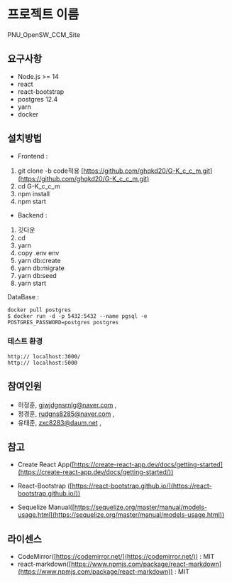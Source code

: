 # 프로젝트 이름

PNU_OpenSW_CCM_Site

## 요구사항

- Node.js >= 14
- react
- react-bootstrap
- postgres 12.4
- yarn
- docker 
## 설치방법

- Frontend :

1. git clone -b code적용 [https://github.com/ghqkd20/G-K_c_c_m.git](https://github.com/ghqkd20/G-K_c_c_m.git)
2. cd G-K_c_c_m
3. npm install
4. npm start

- Backend :

1. 깃다운
2. cd
3. yarn
4. copy .env env
5. yarn db:create
6. yarn db:migrate
7. yarn db:seed
8. yarn start

DataBase :

```
docker pull postgres
$ docker run -d -p 5432:5432 --name pgsql -e POSTGRES_PASSWORD=postgres postgres
```

### **테스트 환경**

```
http:// localhost:3000/
http:// localhost:5000
```

## 참여인원

- 허정훈, [gjwjdgnsrnlg@naver.com](mailto:gjwjdgnsrnlg@naver.com) ,
- 정경훈, [rudgns8285@naver.com](mailto:rudgns8285@naver.com) ,
- 유태준, [zxc8283@daum.net](mailto:zxc8283@daum.net) ,

## 참고

 - Create React App([https://create-react-app.dev/docs/getting-started](https://create-react-app.dev/docs/getting-started/))

 - React-Bootstrap ([https://react-bootstrap.github.io/](https://react-bootstrap.github.io/))

- Sequelize Manual([https://sequelize.org/master/manual/models-usage.html](https://sequelize.org/master/manual/models-usage.html))

## 라이센스

- CodeMirror([https://codemirror.net/](https://codemirror.net/)) : MIT
- react-markdown([https://www.npmjs.com/package/react-markdown](https://www.npmjs.com/package/react-markdown)) : MIT
